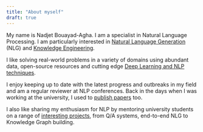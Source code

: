 ```yaml
---
title: "About myself"
draft: true
---
```


My name is Nadjet Bouayad-Agha. I am a specialist in Natural Language Processing. I am particularly interested in [Natural Language Generation](https://nadjet.github.io/blog/posts/seq2seq_nlg/) (NLG) and [Knowledge Engineering](http://nadjet.github.io/blog/posts/concept_mining_environment/). 

I like solving real-world problems in a variety of domains using abundant data, open-source resources and cutting edge [Deep Learning and NLP techniques](https://nadjet.github.io/blog/posts/sentence_similarity/). 

I enjoy keeping up to date with the latest progress and outbreaks in my field and am a regular reviewer at NLP conferences. Back in the days when I was working at the university, I used to [publish papers](https://scholar.google.com/citations?user=8hDdkMkAAAAJ&hl=en&oi=ao) too.

I also like sharing my enthusiasm for NLP by mentoring university students on a range of [interesting projects](https://nadjet.github.io/blog/posts/masters_topics_q1_2021/), from Q/A systems, end-to-end NLG to Knowledge Graph building.
